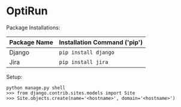 # OptiRun

Package Installations:

| Package Name | Installation Command ('pip') |
| ---          | ---                          |
| Django       | `pip install django`         |
| Jira         | `pip install jira`           |

Setup:
```
python manage.py shell
>>> from django.contrib.sites.models import Site
>>> Site.objects.create(name='<hostname>', domain='<hostname>')
```